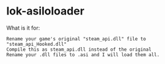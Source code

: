 # lok-asiloloader

What is it for:

    Rename your game's original "steam_api.dll" file to "steam_api_Hooked.dll"
    Compile this as steam_api.dll instead of the original
    Rename your .dll files to .asi and I will load them all.
